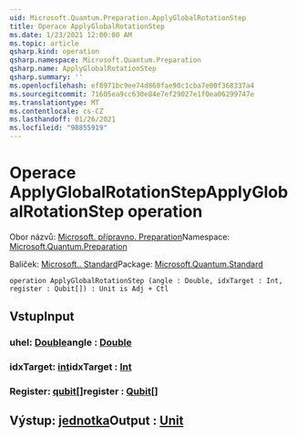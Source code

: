 ```yaml
---
uid: Microsoft.Quantum.Preparation.ApplyGlobalRotationStep
title: Operace ApplyGlobalRotationStep
ms.date: 1/23/2021 12:00:00 AM
ms.topic: article
qsharp.kind: operation
qsharp.namespace: Microsoft.Quantum.Preparation
qsharp.name: ApplyGlobalRotationStep
qsharp.summary: ''
ms.openlocfilehash: ef8971bc9ee74d860fae90c1cba7e00f368337a4
ms.sourcegitcommit: 71605ea9cc630e84e7ef29027e1f0ea06299747e
ms.translationtype: MT
ms.contentlocale: cs-CZ
ms.lasthandoff: 01/26/2021
ms.locfileid: "98855919"
---
```

# <a name="applyglobalrotationstep-operation"></a><span data-ttu-id="d1af6-102">Operace ApplyGlobalRotationStep</span><span class="sxs-lookup"><span data-stu-id="d1af6-102">ApplyGlobalRotationStep operation</span></span>

<span data-ttu-id="d1af6-103">Obor názvů: [Microsoft. přípravno. Preparation](xref:Microsoft.Quantum.Preparation)</span><span class="sxs-lookup"><span data-stu-id="d1af6-103">Namespace: [Microsoft.Quantum.Preparation](xref:Microsoft.Quantum.Preparation)</span></span>

<span data-ttu-id="d1af6-104">Balíček: [Microsoft.. Standard](https://nuget.org/packages/Microsoft.Quantum.Standard)</span><span class="sxs-lookup"><span data-stu-id="d1af6-104">Package: [Microsoft.Quantum.Standard](https://nuget.org/packages/Microsoft.Quantum.Standard)</span></span>




```qsharp
operation ApplyGlobalRotationStep (angle : Double, idxTarget : Int, register : Qubit[]) : Unit is Adj + Ctl
```


## <a name="input"></a><span data-ttu-id="d1af6-105">Vstup</span><span class="sxs-lookup"><span data-stu-id="d1af6-105">Input</span></span>

### <a name="angle--double"></a><span data-ttu-id="d1af6-106">uhel: [Double](xref:microsoft.quantum.lang-ref.double)</span><span class="sxs-lookup"><span data-stu-id="d1af6-106">angle : [Double](xref:microsoft.quantum.lang-ref.double)</span></span>




### <a name="idxtarget--int"></a><span data-ttu-id="d1af6-107">idxTarget: [int](xref:microsoft.quantum.lang-ref.int)</span><span class="sxs-lookup"><span data-stu-id="d1af6-107">idxTarget : [Int](xref:microsoft.quantum.lang-ref.int)</span></span>




### <a name="register--qubit"></a><span data-ttu-id="d1af6-108">Register: [qubit](xref:microsoft.quantum.lang-ref.qubit)[]</span><span class="sxs-lookup"><span data-stu-id="d1af6-108">register : [Qubit](xref:microsoft.quantum.lang-ref.qubit)[]</span></span>





## <a name="output--unit"></a><span data-ttu-id="d1af6-109">Výstup: [jednotka](xref:microsoft.quantum.lang-ref.unit)</span><span class="sxs-lookup"><span data-stu-id="d1af6-109">Output : [Unit](xref:microsoft.quantum.lang-ref.unit)</span></span>

